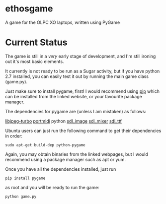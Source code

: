 ethosgame
=========

A game for the OLPC XO laptops, written using PyGame

Current Status
==============
The game is still in a *very* early stage of development, and I'm still ironing out it's most basic elements.

It currently is not ready to be run as a Sugar activity, but if you have python 2.7 installed, you can easily test it out by running the main game class (game.py).

Just make sure to install pygame, first! I would recommend using [pip](http://www.pip-installer.org/en/latest/) which can be installed from the linked website, or your favourite package manager.

The dependencies for pygame are (unless I am mistaken) as follows:

[libjpeg-turbo](http://libjpeg-turbo.virtualgl.org/)
[portmidi](http://portmedia.sourceforge.net/)
python
[sdl_image](http://www.libsdl.org/projects/SDL_image/)
[sdl_mixer](http://www.libsdl.org/projects/SDL_mixer/)
[sdl_ttf](http://www.libsdl.org/projects/SDL_ttf/)


Ubuntu users can just run the following command to get their dependencies in order:
```
sudo apt-get build-dep python-pygame
```

Again, you may obtain binaries from the linked webpages, but I would recommend using a package manager such as apt or yum.

Once you have all the dependencies installed, just run

```
pip install pygame
```
as root and you will be ready to run the game:

```
python game.py
```
